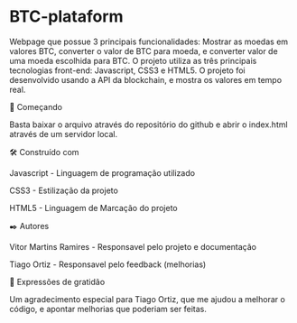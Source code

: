 # BTC-plataform

Webpage que possue 3 principais funcionalidades: Mostrar as moedas em valores BTC, converter o valor de BTC para moeda, e converter valor de uma moeda escolhida para BTC.
O projeto utiliza as três principais tecnologias front-end: Javascript, CSS3 e HTML5. 
O projeto foi desenvolvido usando a API da blockchain, e mostra os valores em tempo real.

🚀 Começando

Basta baixar o arquivo através do repositório do github e abrir o index.html através de um servidor local.

🛠️ Construído com

Javascript - Linguagem de programação utilizado

CSS3 - Estilização da projeto

HTML5 - Linguagem de Marcação do projeto



✒️ Autores

Vitor Martins Ramires - Responsavel pelo projeto e documentação

Tiago Ortiz - Responsavel pelo feedback (melhorias)


🎁 Expressões de gratidão

Um agradecimento especial para Tiago Ortiz, que me ajudou a melhorar o código, e apontar melhorias que poderiam ser feitas.
